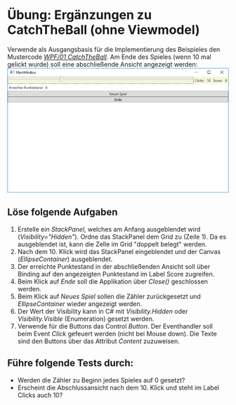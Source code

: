 # Übung: Ergänzungen zu CatchTheBall (ohne Viewmodel)
Verwende als Ausgangsbasis für die Implementierung des Beispieles den Mustercode 
*[WPF/01 CatchTheBall](https://github.com/schletz/Pos3xhif/tree/master/WPF/01%20CatchTheBall)*. Am Ende des Spieles 
(wenn 10 mal gelickt wurde) soll eine abschließende Ansicht angezeigt werden:
![Catch The Ball Statistik](CatchTheBallStatistik.png)

## Löse folgende Aufgaben

1. Erstelle ein *StackPanel*, welches am Anfang ausgeblendet wird (*Visibility="Hidden"*). Ordne das 
    StackPanel dem Grid zu (Zeile 1). Da es ausgeblendet ist, kann die Zelle im Grid "doppelt belegt" 
    werden.
1. Nach dem 10. Klick wird das StackPanel eingeblendet und der Canvas (*EllipseContainer*) ausgeblendet.
1. Der erreichte Punktestand in der abschließenden Ansicht soll über Binding auf den angezeigten 
    Punktestand im Label Score zugreifen.
1. Beim Klick auf *Ende* soll die Applikation über *Close()* geschlossen werden.
1. Beim Klick auf *Neues Spiel* sollen die Zähler zurückgesetzt und *EllipseContainer* wieder 
    angezeigt werden.
1. Der Wert der Visibility kann in C# mit *Visibility.Hidden* oder *Visibility.Visible* (Enumeration) 
    gesetzt werden.
1. Verwende für die Buttons das Control *Button*. Der Eventhandler soll beim Event *Click* gefeuert
    werden (nicht bei Mouse down). Die Texte sind den Buttons über das Attribut *Content* zuzuweisen.

## Führe folgende Tests durch:
- Werden die Zähler zu Beginn jedes Spieles auf 0 gesetzt?
- Erscheint die Abschlussansicht nach dem 10. Klick und steht im Label Clicks auch 10?